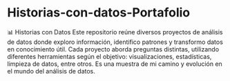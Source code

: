 # Historias-con-datos-Portafolio

📊 Historias con Datos
Este repositorio reúne diversos proyectos de análisis de datos donde exploro información, identifico patrones y transformo datos en conocimiento útil. Cada proyecto aborda preguntas distintas, utilizando diferentes herramientas según el objetivo: visualizaciones, estadísticas, limpieza de datos, entre otros. Es una muestra de mi camino y evolución en el mundo del análisis de datos.